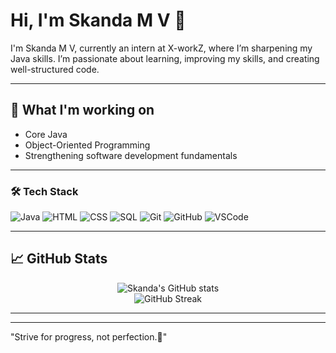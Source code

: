 # Hi, I'm Skanda M V 👋  

I'm Skanda M V, currently an intern at X-workZ, where I’m sharpening my Java skills. I’m passionate about learning, improving my skills, and creating well-structured code.

---

## 🌱 What I'm working on

- Core Java  
- Object-Oriented Programming  
- Strengthening software development fundamentals 

---

### 🛠️ Tech Stack

<p align="left">
  <img src="https://img.shields.io/badge/Java-ED8B00?style=for-the-badge&logo=java&logoColor=white" alt="Java"/>
  <img src="https://img.shields.io/badge/HTML5-E34F26?style=for-the-badge&logo=html5&logoColor=white" alt="HTML"/>
  <img src="https://img.shields.io/badge/CSS3-1572B6?style=for-the-badge&logo=css3&logoColor=white" alt="CSS"/>
  <img src="https://img.shields.io/badge/SQL-003B57?style=for-the-badge&logo=sql&logoColor=white" alt="SQL"/>
  <img src="https://img.shields.io/badge/Git-F05032?style=for-the-badge&logo=git&logoColor=white" alt="Git"/>
  <img src="https://img.shields.io/badge/GitHub-181717?style=for-the-badge&logo=github&logoColor=white" alt="GitHub"/>
  <img src="https://img.shields.io/badge/VSCode-007ACC?style=for-the-badge&logo=visual-studio-code&logoColor=white" alt="VSCode"/>
</p>

---

## 📈 GitHub Stats
<div align="center">

![Skanda's GitHub stats](https://github-readme-stats.vercel.app/api?username=SKANDAMV27&show_icons=true&theme=radical)  
![GitHub Streak](https://streak-stats.demolab.com/?user=SKANDAMV27&theme=tokyonight)

</div>

---


---

"Strive for progress, not perfection.🚀"
